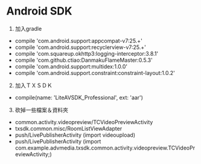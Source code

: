 
# Android SDK

1. 加入gradle 
* compile 'com.android.support:appcompat-v7:25.+'
* compile 'com.android.support:recyclerview-v7:25.+'
* compile 'com.squareup.okhttp3:logging-interceptor:3.8.1'
* compile 'com.github.ctiao:DanmakuFlameMaster:0.5.3'
* compile 'com.android.support:multidex:1.0.0'
* compile 'com.android.support.constraint:constraint-layout:1.0.2'
    
2. 加入ＴＸＳＤＫ
* compile(name: 'LiteAVSDK_Professional', ext: 'aar')

3. 砍掉一些檔案＆資料夾
* common.activity.videopreview/TCVideoPreviewActivity
* txsdk.common.misc/RoomListViewAdapter
* push/LivePublisherActivity (import videoupload)
* push/LivePublisherActivity
(import com.example.advmedia.txsdk.common.activity.videopreview.TCVideoPreviewActivity;)
